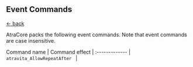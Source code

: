 ## Event Commands

[<- back](../README.md)

AtraCore packs the following event commands. Note that event commands are case insensitive.

Command name | Command effect |
:------------- |
`atravita_AllowRepeatAfter ` |